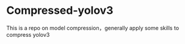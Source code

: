 # Compressed-yolov3
This is a repo on model compression，generally apply some skills to compress yolov3 
